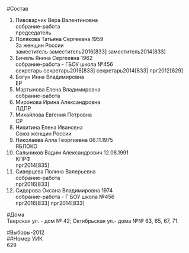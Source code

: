 #Состав  
1. Пивоварчик Вера Валентиновна  
    собрание-работа  
    председатель  
2. Полякова Татьяна Сергеевна 1959  
    За женщин России  
    заместитель заместитель2016[833] заместитель2014[833]  
3. Бичель Янина Сергеевна 1962  
    собрание-работа - ГБОУ школа №456  
    секретарь секретарь2016[833] секретарь2014[833] прг2012[629]  
4. Богун Инна Владимировна  
    ЕР  
5. Мартынова Елена Владимировна  
    собрание-работа  
6. Миронова Ирина Александровна  
    ЛДПР  
7. Михайлова Евгения Петровна  
    СР  
8. Никитина Елена Ивановна  
    Союз женщин России  
9. Николаева Алла Георгиевна 06.11.1975  
    ЯБЛОКО  
10. Сальников Вадим Александрович 12.08.1991  
    КПРФ  
    прг2014[835]  
11. Сиверцева Полина Валерьевна  
    собрание-работа  
    прг2016[833]  
12. Сидорова Оксана Владимировна 1974  
    собрание-работа - Г БОУ школа №456  
    прг2016[833] прг2014[833]  
  
#Дома  
Тверская ул. - дом № 42; Октябрьская ул.- дома №№ 63, 65, 67, 71.  
  
#Выборы-2012  
##Номер УИК  
629  
